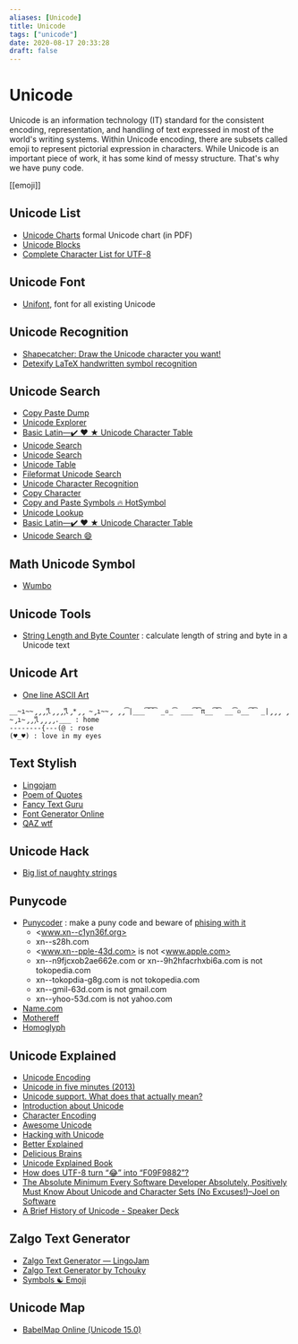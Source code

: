 ```yaml
---
aliases: [Unicode]
title: Unicode
tags: ["unicode"]
date: 2020-08-17 20:33:28
draft: false
---
```


# Unicode

Unicode is an information technology (IT) standard for the consistent encoding, representation, and handling of text expressed in most of the world's writing systems. Within Unicode encoding, there are subsets called emoji to represent pictorial expression in characters. While Unicode is an important piece of work, it has some kind of messy structure. That's why we have puny code.

[[emoji]]

## Unicode List

- [Unicode Charts](https://www.unicode.org/charts/) formal Unicode chart (in PDF)
- [Unicode Blocks](https://www.fileformat.info/info/unicode/block/index.htm)
- [Complete Character List for UTF-8](https://www.fileformat.info/info/charset/UTF-8/list.htm)

## Unicode Font

- [Unifont](https://unifoundry.com/unifont/index.html), font for all existing Unicode

## Unicode Recognition

- [Shapecatcher: Draw the Unicode character you want!](http://shapecatcher.com/)
- [Detexify LaTeX handwritten symbol recognition](https://detexify.kirelabs.org/classify.html)

## Unicode Search

- [Copy Paste Dump](https://c.r74n.com/)
- [Unicode Explorer](https://unicode-explorer.com/)
- [Basic Latin—✔️ ❤️ ★ Unicode Character Table](https://unicode-table.com/en/)
- [Unicode Search](https://unicodelookup.com/)
- [Unicode Search](https://unicode-search.net/)
- [Unicode Table](https://unicode-table.com/en/)
- [Fileformat Unicode Search](https://www.fileformat.info/info/unicode/char/search.htm)
- [Unicode Character Recognition](https://shapecatcher.com/)
- [Copy Character](https://copychar.cc/)
- [Copy and Paste Symbols 🔥 HotSymbol](https://www.hotsymbol.com/)
- [Unicode Lookup](https://unicode.emnudge.dev/)
- [Basic Latin—✔️ ❤️ ★ Unicode Character Table](https://unicode-table.com/en/)
- [Unicode Search 😄](http://xahlee.info/comp/unicode_index.html)

## Math Unicode Symbol

- [Wumbo](https://wumbo.net/)

## Unicode Tools

- [String Length and Byte Counter](https://mothereff.in/byte-counter) : calculate length of string and byte in a Unicode text

## Unicode Art

- [One line ASCII Art](https://1lineart.kulaone.com/#/)  

```
__̴ı̴̴̡̡̡ ̡͌l̡̡̡ ̡͌l̡*̡̡ ̴̡ı̴̴̡ ̡̡͡|̲̲̲͡͡͡ ̲▫̲͡ ̲̲̲͡͡π̲̲͡͡ ̲̲͡▫̲̲͡͡ ̲|̡̡̡ ̡ ̴̡ı̴̡̡ ̡͌l̡̡̡̡.___ : home  
--------{---(@ : rose  
(♥_♥) : love in my eyes
```

## Text Stylish

- [Lingojam](https://lingojam.com/StylishTextGenerator)
- [Poem of Quotes](https://www.poemofquotes.com/tools/word-text-generator/stylish-text.php?)
- [Fancy Text Guru](https://www.fancytextguru.com/)
- [Font Generator Online](https://www.fontgeneratoronline.com/)
- [QAZ wtf](https://qaz.wtf/u/convert.cgi)

## Unicode Hack

- [Big list of naughty strings](https://github.com/minimaxir/big-list-of-naughty-strings/blob/master/blns.txt)

## Punycode

- [Punycoder](https://www.punycoder.com/) : make a puny code and beware of [phising with it](https://www.xudongz.com/blog/2017/idn-phishing/)
  - <www.xn--c1yn36f.org>
  - xn--s28h.com
  - <www.xn--pple-43d.com> is not <www.apple.com>
  - xn--n9fjcxob2ae662e.com or xn--9h2hfacrhxbi6a.com is not tokopedia.com
  - xn--tokopdia-g8g.com is not tokopedia.com
  - xn--gmil-63d.com is not gmail.com
  - xn--yhoo-53d.com is not yahoo.com
- [Name.com](https://www.name.com/punycode-converter)
- [Mothereff](https://mothereff.in/punycode)
- [Homoglyph](https://www.irongeek.com/homoglyph-attack-generator.php)

## Unicode Explained

- [Unicode Encoding](https://kunststube.net/encoding/)
- [Unicode in five minutes (2013)](https://richardjharris.github.io/unicode-in-five-minutes.html)
- [Unicode support. What does that actually mean?](https://boyter.org/posts/unicode-support-what-does-that-actually-mean/)
- [Introduction about Unicode](https://www.joelonsoftware.com/2003/10/08/the-absolute-minimum-every-software-developer-absolutely-positively-must-know-about-unicode-and-character-sets-no-excuses/)
- [Character Encoding](https://ifyoulived.org/fuzzy/#The%20fuzzy%20edges%20of%20character%20encoding)
- [Awesome Unicode](https://eng.getwisdom.io/awesome-unicode/)
- [Hacking with Unicode](https://eng.getwisdom.io/hacking-github-with-unicode-dotless-i/)
- [Better Explained](https://betterexplained.com/articles/unicode/)
- [Delicious Brains](https://deliciousbrains.com/how-unicode-works/)
- [Unicode Explained Book](https://flylib.com/books/en/1.536.1/)
- [How does UTF-8 turn “😂” into “F09F9882”?](https://sethmlarson.dev/blog/utf-8)
- [The Absolute Minimum Every Software Developer Absolutely, Positively Must Know About Unicode and Character Sets (No Excuses!)–Joel on Software](https://www.joelonsoftware.com/2003/10/08/the-absolute-minimum-every-software-developer-absolutely-positively-must-know-about-unicode-and-character-sets-no-excuses/)
- [A Brief History of Unicode - Speaker Deck](https://speakerdeck.com/alblue/a-brief-history-of-unicode-4524a734-aac3-4ce9-8c4a-6f4ada04f464?slide=3)

## Zalgo Text Generator

- [Zalgo Text Generator ― LingoJam](https://lingojam.com/ZalgoText)
- [Zalgo Text Generator by Tchouky](https://eeemo.net/)
- [Symbols ☯ Emoji](https://fsymbols.com/)

## Unicode Map

- [BabelMap Online (Unicode 15.0)](https://www.babelstone.co.uk/Unicode/babelmap.html)
